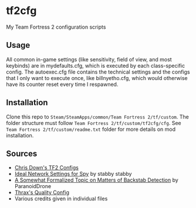 tf2cfg
======

My Team Fortress 2 configuration scripts

Usage
-----

All common in-game settings (like sensitivity, field of view, and most keybinds)
are in mydefaults.cfg, which is executed by each class-specific config. The
autoexec.cfg file contains the technical settings and the configs that I only
want to execute once, like billnyetho.cfg, which would otherwise have its counter
reset every time I respawned.

Installation
------------

Clone this repo to ```Steam/SteamApps/common/Team Fortress 2/tf/custom```. The folder
structure must follow ```Team Fortress 2/tf/custom/tf2cfg/cfg```. See
```Team Fortress 2/tf/custom/readme.txt``` folder for more details on mod installation.

Sources
-------
- [Chris Down's TF2 Configs][chris]
- [Ideal Network Settings for Spy][stabbynet] by stabby stabby
- [A Somewhat Formalized Topic on Matters of Backstab Detection][formal] by ParanoidDrone
- [Thrax's Quality Config][thrax]
- Various credits given in individual files

[chris]: https://github.com/tf2configs/tf2configs
[stabbynet]: http://forums.steampowered.com/forums/showthread.php?t=2765833
[formal]: http://forums.steampowered.com/forums/showthread.php?t=1788631
[thrax]: http://icrontic.com/discussion/93420/max-quality-config-for-tf2
